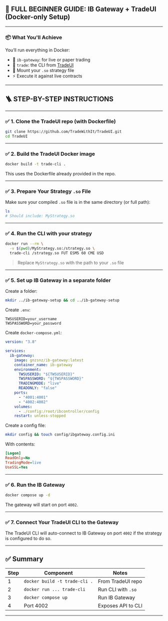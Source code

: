 ## 🧰 FULL BEGINNER GUIDE: IB Gateway + TradeUI (Docker-only Setup)

---

### 📦 What You'll Achieve

You’ll run everything in Docker:

* 🐳 `ib-gateway`: for live or paper trading
* 🐳 `trade`: the CLI from [TradeUI](https://github.com/TradeWithIt/TradeUI)
* 📁 Mount your `.so` strategy file
* ⚡ Execute it against live contracts

---

## 🪜 STEP-BY-STEP INSTRUCTIONS

---

### ✅ 1. Clone the TradeUI repo (with Dockerfile)

```bash
git clone https://github.com/TradeWithIt/TradeUI.git
cd TradeUI
```

---

### ✅ 2. Build the TradeUI Docker image

```bash
docker build -t trade-cli .
```

This uses the Dockerfile already provided in the repo.

---

### ✅ 3. Prepare Your Strategy `.so` File

Make sure your compiled `.so` file is in the same directory (or full path):

```bash
ls
# Should include: MyStrategy.so
```

---

### ✅ 4. Run the CLI with your strategy

```bash
docker run --rm \
  -v $(pwd)/MyStrategy.so:/strategy.so \
  trade-cli /strategy.so FUT ESM5 60 CME USD
```

> Replace `MyStrategy.so` with the path to your `.so` file

---

### ✅ 5. Set up IB Gateway in a separate folder

Create a folder:

```bash
mkdir ../ib-gateway-setup && cd ../ib-gateway-setup
```

Create `.env`:

```env
TWSUSERID=your_username
TWSPASSWORD=your_password
```

Create `docker-compose.yml`:

```yaml
version: "3.8"

services:
  ib-gateway:
    image: gnzsnz/ib-gateway:latest
    container_name: ib-gateway
    environment:
      TWSUSERID: "${TWSUSERID}"
      TWSPASSWORD: "${TWSPASSWORD}"
      TRADINGMODE: "live"
      READONLY: "false"
    ports:
      - "4001:4001"
      - "4002:4002"
    volumes:
      - ./config:/root/ibcontroller/config
    restart: unless-stopped
```

Create a config file:

```bash
mkdir config && touch config/ibgateway.config.ini
```

With contents:

```ini
[Logon]
ReadOnly=No
TradingMode=live
UseSSL=Yes
```

---

### ✅ 6. Run the IB Gateway

```bash
docker compose up -d
```

The gateway will start on port `4002`.

---

### ✅ 7. Connect Your TradeUI CLI to the Gateway

The TradeUI CLI will auto-connect to IB Gateway on port `4002` if the strategy is configured to do so.

---

## ✅ Summary

| Step | Component                     | Notes              |
| ---- | ----------------------------- | ------------------ |
| 1    | `docker build -t trade-cli .` | From TradeUI repo  |
| 2    | `docker run ... trade-cli`    | Run CLI with `.so` |
| 3    | `docker compose up`           | Run IB Gateway     |
| 4    | Port 4002                     | Exposes API to CLI |

---
